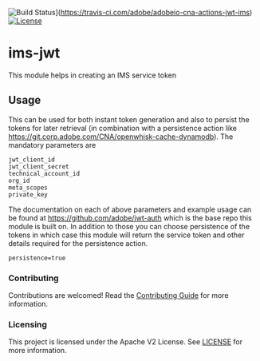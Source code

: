 ![Build Status](https://travis-ci.com/adobe/adobeio-cna-actions-jwt-ims.svg?branch=master)](https://travis-ci.com/adobe/adobeio-cna-actions-jwt-ims)
[![License](https://img.shields.io/badge/License-Apache%202.0-blue.svg)](https://opensource.org/licenses/Apache-2.0)


# ims-jwt
This module helps in creating an IMS service token

## Usage
This can be used for both instant token generation and also to persist the tokens for later retrieval (in combination with a persistence action like https://git.corp.adobe.com/CNA/openwhisk-cache-dynamodb).
The mandatory parameters are
```
jwt_client_id
jwt_client_secret
technical_account_id
org_id
meta_scopes
private_key
```
The documentation on each of above parameters and example usage can be found at https://github.com/adobe/jwt-auth which is the base repo this module is built on.
In addition to those you can choose persistence of the tokens in which case this module will return the service token and other details required for the persistence action.
```
persistence=true
```

### Contributing

Contributions are welcomed! Read the [Contributing Guide](./.github/CONTRIBUTING.md) for more information.

### Licensing

This project is licensed under the Apache V2 License. See [LICENSE](LICENSE) for more information.
